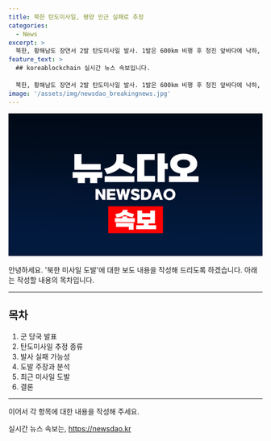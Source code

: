 ```yaml
---
title: 북한 탄도미사일, 평양 인근 실패로 추정
categories:
  - News
excerpt: >
  북한, 황해남도 장연서 2발 탄도미사일 발사. 1발은 600km 비행 후 청진 앞바다에 낙하, 1발은 120km 비행 후 평양 인근 추락 가능성. 군은 즉각 발견 후 추적, 한미와 정보 공유. 북한의 탄도미사일 도발은 닷새 만.
feature_text: >
  ## koreablockchain 실시간 뉴스 속보입니다.

  북한, 황해남도 장연서 2발 탄도미사일 발사. 1발은 600km 비행 후 청진 앞바다에 낙하, 1발은 120km 비행 후 평양 인근 추락 가능성. 군은 즉각 발견 후 추적, 한미와 정보 공유. 북한의 탄도미사일 도발은 닷새 만.
image: '/assets/img/newsdao_breakingnews.jpg'
---
```


<p><img src="/assets/img/newsdao_breakingnews.jpg" alt="koreablockchain 속보" /></p>

<p>안녕하세요. '북한 미사일 도발'에 대한 보도 내용을 작성해 드리도록 하겠습니다. 아래는 작성할 내용의 목차입니다.</p>

<hr />

<h2 data-ke-size="size26">목차</h2>

<ol>
<li>군 당국 발표</li>
<li>탄도미사일 추정 종류</li>
<li>발사 실패 가능성</li>
<li>도발 주장과 분석</li>
<li>최근 미사일 도발</li>
<li>결론</li>
</ol>

<hr />

<p>이어서 각 항목에 대한 내용을 작성해 주세요.</p>
실시간 뉴스 속보는, <a href="https://newsdao.kr" rel="dofollow">https://newsdao.kr</a>


